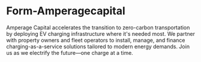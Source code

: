 # Form-Amperagecapital
Amperage Capital accelerates the transition to zero-carbon transportation by deploying EV charging infrastructure where it's needed most. We partner with property owners and fleet operators to install, manage, and finance charging-as-a-service solutions tailored to modern energy demands. Join us as we electrify the future—one charge at a time.
